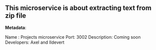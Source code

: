 
## This microservice is about extracting text from zip file
  
**Metadata**:

Name : Projects microservice
Port: 3002
Description: Coming soon
Developers: Axel and Ildevert